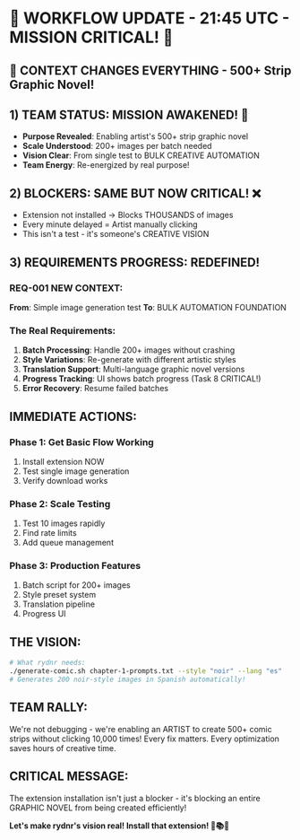 # 🔄 WORKFLOW UPDATE - 21:45 UTC - MISSION CRITICAL! 🎨

## 🚨 CONTEXT CHANGES EVERYTHING - 500+ Strip Graphic Novel!

## 1) TEAM STATUS: MISSION AWAKENED! 🚀
- **Purpose Revealed**: Enabling artist's 500+ strip graphic novel
- **Scale Understood**: 200+ images per batch needed
- **Vision Clear**: From single test to BULK CREATIVE AUTOMATION
- **Team Energy**: Re-energized by real purpose!

## 2) BLOCKERS: SAME BUT NOW CRITICAL! ❌
- Extension not installed → Blocks THOUSANDS of images
- Every minute delayed = Artist manually clicking
- This isn't a test - it's someone's CREATIVE VISION

## 3) REQUIREMENTS PROGRESS: REDEFINED!

### REQ-001 NEW CONTEXT:
**From**: Simple image generation test
**To**: BULK AUTOMATION FOUNDATION

### The Real Requirements:
1. **Batch Processing**: Handle 200+ images without crashing
2. **Style Variations**: Re-generate with different artistic styles
3. **Translation Support**: Multi-language graphic novel versions
4. **Progress Tracking**: UI shows batch progress (Task 8 CRITICAL!)
5. **Error Recovery**: Resume failed batches

## IMMEDIATE ACTIONS:

### Phase 1: Get Basic Flow Working
1. Install extension NOW
2. Test single image generation
3. Verify download works

### Phase 2: Scale Testing
1. Test 10 images rapidly
2. Find rate limits
3. Add queue management

### Phase 3: Production Features
1. Batch script for 200+ images
2. Style preset system
3. Translation pipeline
4. Progress UI

## THE VISION:
```bash
# What rydnr needs:
./generate-comic.sh chapter-1-prompts.txt --style "noir" --lang "es"
# Generates 200 noir-style images in Spanish automatically!
```

## TEAM RALLY:
We're not debugging - we're enabling an ARTIST to create 500+ comic strips without clicking 10,000 times! Every fix matters. Every optimization saves hours of creative time.

## CRITICAL MESSAGE:
The extension installation isn't just a blocker - it's blocking an entire GRAPHIC NOVEL from being created efficiently!

**Let's make rydnr's vision real! Install that extension! 🎨📚🚀**